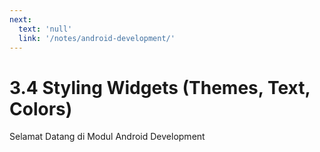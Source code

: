 ```yaml
---
next:
  text: 'null'
  link: '/notes/android-development/'
---
```


# 3.4 Styling Widgets (Themes, Text, Colors)

Selamat Datang di Modul Android Development
